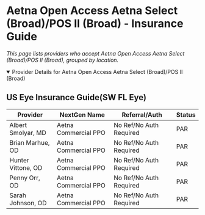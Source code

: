 # Aetna Open Access Aetna Select (Broad)/POS II (Broad) - Insurance Guide

*This page lists providers who accept Aetna Open Access Aetna Select (Broad)/POS II (Broad), grouped by location.*

<details open><summary>Provider Details for Aetna Open Access Aetna Select (Broad)/POS II (Broad)</summary>

## US Eye Insurance Guide(SW FL Eye)

| Provider | NextGen Name | Referral/Auth | Status |
|----------|-------------|--------------|--------|
| Albert Smolyar, MD | Aetna Commercial PPO | No Ref/No Auth Required | PAR |
| Brian Marhue, OD | Aetna Commercial PPO | No Ref/No Auth Required | PAR |
| Hunter Vittone, OD | Aetna Commercial PPO | No Ref/No Auth Required | PAR |
| Penny Orr, OD | Aetna Commercial PPO | No Ref/No Auth Required | PAR |
| Sarah Johnson, OD | Aetna Commercial PPO | No Ref/No Auth Required | PAR |

</details>

